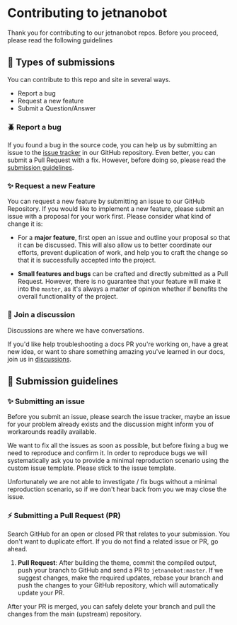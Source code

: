 # Contributing to jetnanobot
Thank you for contributing to our jetnanobot repos. Before you proceed, please read the following guidelines

## :memo: Types of submissions
You can contribute to this repo and site in several ways.
<ul> 
    <li> Report a bug </li>
    <li> Request a new feature </li>
    <li> Submit a Question/Answer </li>
</ul> 

### :beetle: Report a bug
If you found a bug in the source code, you can help us by submitting an issue
to the [issue tracker](https://github.com/trieuphatluu/jetnanobot/issues) in our GitHub repository. Even better, you can submit
a Pull Request with a fix. However, before doing so, please read the
[submission guidelines](#submission-guidelines).

### :sparkles: Request a new Feature
You can request a new feature by submitting an issue to our GitHub Repository.
If you would like to implement a new feature, please submit an issue with a
proposal for your work first. Please consider what kind of change
it is:

* For a **major feature**, first open an issue and outline your proposal so
  that it can be discussed. This will also allow us to better coordinate our
  efforts, prevent duplication of work, and help you to craft the change so
  that it is successfully accepted into the project.

* **Small features and bugs** can be crafted and directly submitted as a Pull
  Request. However, there is no guarantee that your feature will make it into
  the `master`, as it's always a matter of opinion whether if benefits the
  overall functionality of the project.

### :mega: Join a discussion
Discussions are where we have conversations.

If you'd like help troubleshooting a docs PR you're working on, have a great new idea, or want to share something amazing you've learned in our docs, join us in [discussions](https://github.com/trieuphatluu/jetnanobot/discussions).

## :memo: Submission guidelines

### :sparkles: Submitting an issue

Before you submit an issue, please search the issue tracker, maybe an issue for
your problem already exists and the discussion might inform you of workarounds
readily available.

We want to fix all the issues as soon as possible, but before fixing a bug we
need to reproduce and confirm it. In order to reproduce bugs we will
systematically ask you to provide a minimal reproduction scenario using the
custom issue template. Please stick to the issue template.

Unfortunately we are not able to investigate / fix bugs without a minimal
reproduction scenario, so if we don't hear back from you we may close the issue.

### :zap: Submitting a Pull Request (PR)

Search GitHub for an open or closed PR that relates to your submission. You
don't want to duplicate effort. If you do not find a related issue or PR,
go ahead.

1. **Pull Request**: After building the theme, commit the compiled output, push
  your branch to GitHub and send a PR to `jetnanobot:master`. If we
  suggest changes, make the required updates, rebase your branch and push the
  changes to your GitHub repository, which will automatically update your PR.

After your PR is merged, you can safely delete your branch and pull the changes
from the main (upstream) repository.
